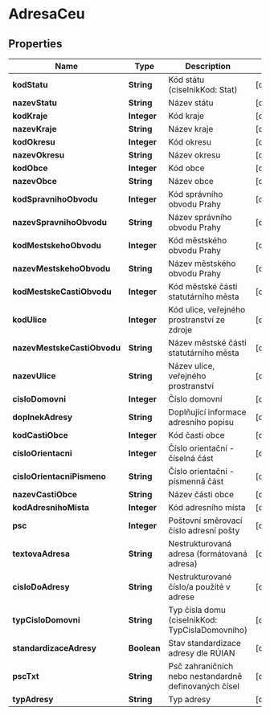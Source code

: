 

# AdresaCeu


## Properties

| Name | Type | Description | Notes |
|------------ | ------------- | ------------- | -------------|
|**kodStatu** | **String** | Kód státu (ciselnikKod: Stat)  |  [optional] |
|**nazevStatu** | **String** | Název státu |  [optional] |
|**kodKraje** | **Integer** | Kód kraje |  [optional] |
|**nazevKraje** | **String** | Název kraje |  [optional] |
|**kodOkresu** | **Integer** | Kód okresu |  [optional] |
|**nazevOkresu** | **String** | Název okresu |  [optional] |
|**kodObce** | **Integer** | Kód obce |  [optional] |
|**nazevObce** | **String** | Název obce |  [optional] |
|**kodSpravnihoObvodu** | **Integer** | Kód správního obvodu Prahy |  [optional] |
|**nazevSpravnihoObvodu** | **String** | Název správního obvodu Prahy  |  [optional] |
|**kodMestskehoObvodu** | **Integer** | Kód městského obvodu Prahy |  [optional] |
|**nazevMestskehoObvodu** | **String** | Název městského obvodu Prahy |  [optional] |
|**kodMestskeCastiObvodu** | **Integer** | Kód městské části statutárního města |  [optional] |
|**kodUlice** | **Integer** | Kód ulice, veřejného prostranství ze zdroje |  [optional] |
|**nazevMestskeCastiObvodu** | **String** | Název městské části statutárního města  |  [optional] |
|**nazevUlice** | **String** | Název ulice, veřejného prostranství  |  [optional] |
|**cisloDomovni** | **Integer** | Číslo domovní |  [optional] |
|**doplnekAdresy** | **String** | Doplňující informace adresního popisu |  [optional] |
|**kodCastiObce** | **Integer** | Kód časti obce |  [optional] |
|**cisloOrientacni** | **Integer** | Číslo orientační - číselná část |  [optional] |
|**cisloOrientacniPismeno** | **String** | Číslo orientační - písmenná část |  [optional] |
|**nazevCastiObce** | **String** | Název části obce |  [optional] |
|**kodAdresnihoMista** | **Integer** | Kód adresního místa |  [optional] |
|**psc** | **Integer** | Poštovní směrovací číslo adresní pošty |  [optional] |
|**textovaAdresa** | **String** | Nestrukturovaná adresa (formátovaná adresa) |  [optional] |
|**cisloDoAdresy** | **String** | Nestrukturované číslo/a použíté v adrese |  [optional] |
|**typCisloDomovni** | **String** | Typ čísla domu (ciselnikKod: TypCislaDomovniho)  |  [optional] |
|**standardizaceAdresy** | **Boolean** | Stav standardizace adresy dle RÚIAN |  [optional] |
|**pscTxt** | **String** | Psč zahraničních nebo nestandardně definovaných čísel |  [optional] |
|**typAdresy** | **String** | Typ adresy |  [optional] |



